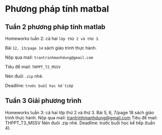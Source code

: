 # Phương pháp tính matbal
## Tuần 2 phương pháp tính matlab

Homeworks tuần 2: cả hai `lớp thứ 2 và thứ 3`.

Bài `12, 13/page 14` sách giáo trình thực hành. 

Nộp qua mail: `trantrinhmanhdung@gmail.com`

Tiêu đề mail: `THPPT_T2_MSSV`

Nén đuôi `.zip` nhé.

Deadline: `trước buổi học kế tiếp`
## Tuần 3 Giải phương trình 

Homeworks tuần 3: cả hai lớp thứ 2 và thứ 3.
Bài 5, 6, 7/page 18 sách giáo trình thực hành. 
Nộp qua mail: trantrinhmanhdung@gmail.com
Tiêu đề mail: THPPT_T3_MSSV
Nén đuôi .zip nhé.
Deadline: trước buổi học kế tiếp (tuần 4).
